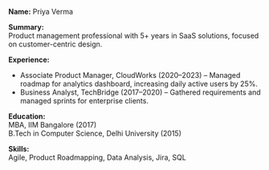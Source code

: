 **Name:** Priya Verma

**Summary:**  
Product management professional with 5+ years in SaaS solutions, focused on customer-centric design.

**Experience:**  
- Associate Product Manager, CloudWorks (2020–2023) – Managed roadmap for analytics dashboard, increasing daily active users by 25%.
- Business Analyst, TechBridge (2017–2020) – Gathered requirements and managed sprints for enterprise clients.

**Education:**  
MBA, IIM Bangalore (2017)  
B.Tech in Computer Science, Delhi University (2015)

**Skills:**  
Agile, Product Roadmapping, Data Analysis, Jira, SQL
